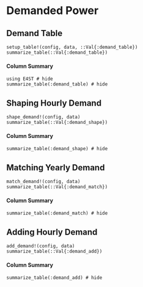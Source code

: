 # Demanded Power

## Demand Table

```@docs
setup_table!(config, data, ::Val{:demand_table})
summarize_table(::Val{:demand_table})
```

#### Column Summary
```@example demand
using E4ST # hide
summarize_table(:demand_table) # hide
```

## Shaping Hourly Demand

```@docs
shape_demand!(config, data)
summarize_table(::Val{:demand_shape})
```

#### Column Summary
```@example demand
summarize_table(:demand_shape) # hide
```

## Matching Yearly Demand
```@docs
match_demand!(config, data)
summarize_table(::Val{:demand_match})
```

#### Column Summary
```@example demand
summarize_table(:demand_match) # hide
```

## Adding Hourly Demand
```@docs
add_demand!(config, data)
summarize_table(::Val{:demand_add})
```

#### Column Summary
```@example demand
summarize_table(:demand_add) # hide
```


